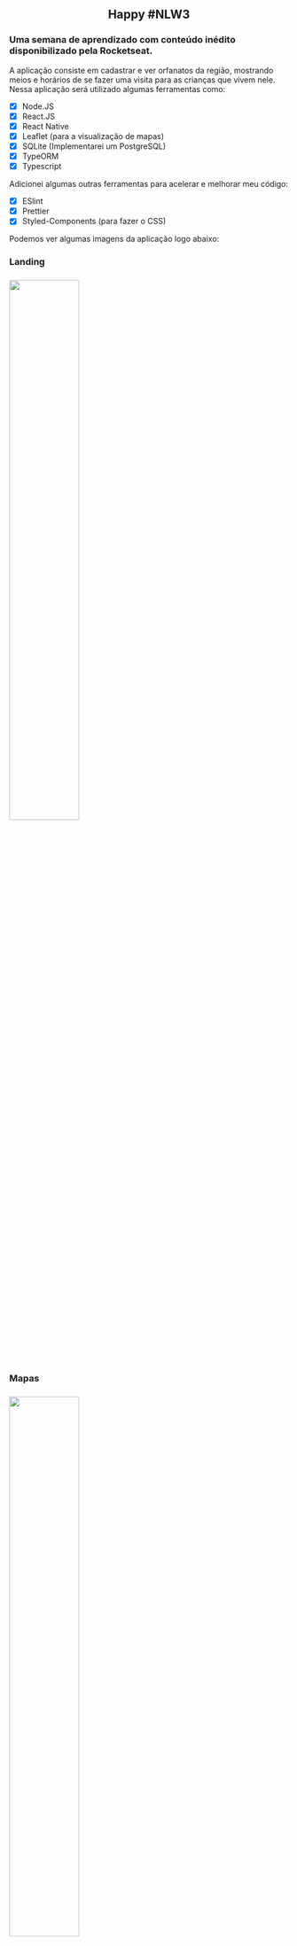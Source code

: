 <h2 align="center">Happy #NLW3</h2>

### Uma semana de aprendizado com conteúdo inédito disponibilizado pela Rocketseat. 

A aplicação consiste em cadastrar e ver orfanatos da região, mostrando meios e horários de se fazer uma visita para as crianças que vivem nele. 
Nessa aplicação será utilizado algumas ferramentas como: 

- [x] Node.JS
- [x] React.JS
- [x] React Native
- [x] Leaflet (para a visualização de mapas)
- [x] SQLite (Implementarei um PostgreSQL)
- [x] TypeORM
- [x] Typescript

Adicionei algumas outras ferramentas para acelerar e melhorar meu código: 

- [x] ESlint
- [x] Prettier
- [x] Styled-Components (para fazer o CSS)

Podemos ver algumas imagens da aplicação logo abaixo: 

<h3>Landing<h3>  

<img width="50%" src="https://media-exp1.licdn.com/dms/image/C4D22AQEpG-UkI0UEhg/feedshare-shrink_1280-alternative/0?e=1605139200&v=beta&t=lM3iXfLVtPbEhEtDc_cSQmtldTXpDsxPdp43y080WrU">

<h3>Mapas<h3>  

<img width="50%" src="https://media-exp1.licdn.com/dms/image/C4D22AQFBSHf138IZOQ/feedshare-shrink_1280-alternative/0?e=1605139200&v=beta&t=eP0faVFgKkTq0FUgCswLDo-osX6o50YQy36b5ZBv3rs">

<h3>Detailhes do orfanato (Mobile)<h3>  

<img width="50%" src="https://media-exp1.licdn.com/dms/image/C4D22AQFPZhkVokN-BA/feedshare-shrink_2048_1536-alternative/0?e=1606348800&v=beta&t=uH5P7s1pJuNi5S0VgXo8I6NZC-zn4QXS_gcu2n9pkwg">


<h3 align="center">Desafios</h3>

Foi proposto alguns desafios pela Rocketseat para levar esta aplicação para um próximo nivel, logo abaixo se encontram estes desafios e o meu progresso no desenvolvimento: 

- [ ] Cadastro de usuários para acesso restrito.
- [ ] Sistema de autenticação usando JWT.
- [ ] Uma dashboard para usuários autenticados.
- [ ] Recuperação de senhas.
- [ ] Cadastro de orfanatos com pendência de aprovação por um usuário administrador.
- [ ] Sucesso e cancelamento de cadastro. (Mobile)
- [x] Tela de sucesso. (Web)
- [ ] Excluir orfanatos. (Web)
- [ ] Splash Screen no mobile.
- [ ] Onboarding do usuário.
- [ ] Localização real do usuário.
- [ ] Cadastro em múltiplas etapas.
- [ ] Logout da aplicação.

Outros desafios pessoais meus: 

- [ ] Refatorar o código.
- [ ] Utilizar o PostgreSQL.
- [ ] Implementar um WebSocket.


Para instalar e usar esta aplicação sigas os passos abaixo.

1. Faça um ```git clone``` do projeto.

2. Instale as dependências em todas as pastas utilizando ```npm install``` ou ```yarn add```.

3. Lembrando que para utilizar o mapa você pode descomentar o código que está comentado do leaflet dentro do arquivo ```web/src/pages/orphanages/index.tsx```, ou pode criar uma conta no Mapbox e utilizar um Token de sua conta colocando em um arquivo ```.env``` na raiz do projeto da pasta "web", use o nome ```REACT_APP_TOKEN_MAP``` para colocar o token.
